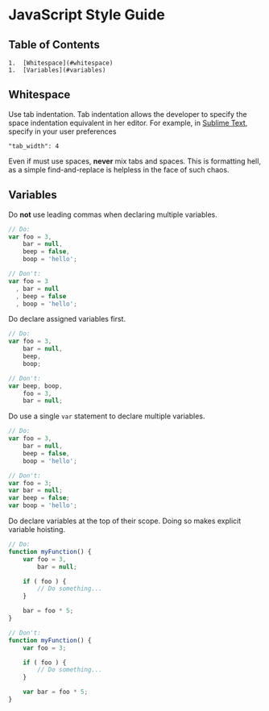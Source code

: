 JavaScript Style Guide
======================

## Table of Contents

	1. 	[Whitespace](#whitespace)
	1. 	[Variables](#variables)


## Whitespace

Use tab indentation. Tab indentation allows the developer to specify the space indentation equivalent in her editor. For example, in [Sublime Text](http://www.sublimetext.com/), specify in your user preferences

```
"tab_width": 4
```

Even if must use spaces, __never__ mix tabs and spaces. This is formatting hell, as a simple find-and-replace is helpless in the face of such chaos.




## Variables

Do __not__ use leading commas when declaring multiple variables.

``` javascript
// Do:
var foo = 3,
	bar = null,
	beep = false,
	boop = 'hello';

// Don't:
var foo = 3
  , bar = null
  , beep = false
  , boop = 'hello';
```

Do declare assigned variables first.

``` javascript
// Do:
var foo = 3,
	bar = null,
	beep,
	boop;

// Don't:
var beep, boop,
	foo = 3,
	bar = null;
```

Do use a single `var` statement to declare multiple variables.

``` javascript
// Do:
var foo = 3,
	bar = null,
	beep = false,
	boop = 'hello';

// Don't:
var foo = 3;
var bar = null;
var beep = false;
var boop = 'hello';
```

Do declare variables at the top of their scope. Doing so makes explicit variable hoisting.

``` javascript
// Do:
function myFunction() {
	var foo = 3,
		bar = null;

	if ( foo ) {
		// Do something...
	}

	bar = foo * 5;
}

// Don't:
function myFunction() {
	var foo = 3;

	if ( foo ) {
		// Do something...
	}

	var bar = foo * 5;
}
```

